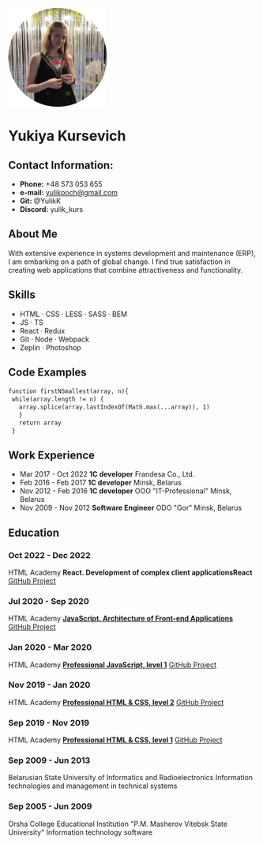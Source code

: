 <p align="left">
 <img width="200px" src="/img/avatar.png" alt="Yuliya Kursevich"/>
</p>

# Yukiya Kursevich

## Contact Information:

- **Phone:** +48 573 053 655
- **e-mail:** yulikpoch@gmail.com
- **Git:** @YulikK
- **Discord:** yulik_kurs

## About Me

With extensive experience in systems development and maintenance (ERP), I am embarking on a path of global change. I find true satisfaction in creating web applications that combine attractiveness and functionality.

## Skills

- HTML · CSS · LESS · SASS · BEM
- JS · TS
- React · Redux
- Git · Node · Webpack
- Zeplin · Photoshop

## Code Examples

```
function firstNSmallest(array, n){
 while(array.length != n) {
   array.splice(array.lastIndexOf(Math.max(...array)), 1)
   }
   return array
 }
```

## Work Experience

- Mar 2017 - Oct 2022 **1C developer** Frandesa Co., Ltd.
- Feb 2016 - Feb 2017 **1C developer** Minsk, Belarus
- Nov 2012 - Feb 2016 **1C developer** OOO "IT-Professional" Minsk, Belarus
- Nov 2009 - Nov 2012 **Software Engineer** ODO "Gor" Minsk, Belarus

## Education

### Oct 2022 - Dec 2022

HTML Academy
**React. Development of complex client applicationsReact**
[GitHub Project](https://github.com/YulikK/1150911-six-cities-simple-11 "link to GitHub Project")

### Jul 2020 - Sep 2020

HTML Academy
**[JavaScript. Architecture of Front-end Applications](https://assets.htmlacademy.ru/certificates/intensive/169/1150911.pdf?1601120092 "certificate")**
[GitHub Project](https://github.com/YulikK/cinemaddict "link to GitHub Project")

### Jan 2020 - Mar 2020

HTML Academy
**[Professional JavaScript, level 1](https://assets.htmlacademy.ru/certificates/intensive/123/1150911.pdf?1584341631 "certificate")**
[GitHub Project](https://github.com/YulikK/kekstagram "link to GitHub Project")

### Nov 2019 - Jan 2020

HTML Academy
**[Professional HTML & CSS, level 2](https://assets.htmlacademy.ru/certificates/intensive/117/1150911.pdf?1579195203 "certificate")**
[GitHub Project](https://github.com/YulikK/cat-energy "link to GitHub Project")

### Sep 2019 - Nov 2019

HTML Academy
**[Professional HTML & CSS, level 1](https://assets.htmlacademy.ru/certificates/intensive/111/1150911.pdf?1571128870 "certificate")**
[GitHub Project](https://yulikk.github.io/Sedona "link to GitHub Project")

### Sep 2009 - Jun 2013

Belarusian State University of Informatics and Radioelectronics
Information technologies and management in technical systems

### Sep 2005 - Jun 2009

Orsha College Educational Institution "P.M. Masherov Vitebsk State University"
Information technology software
